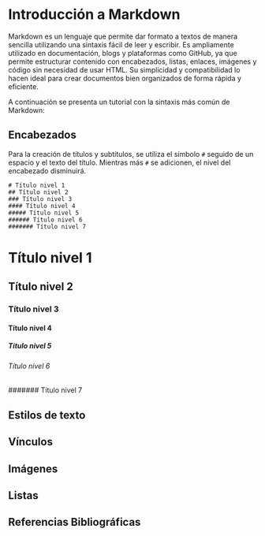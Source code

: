 # Introducción a Markdown
Markdown es un lenguaje que permite dar formato a textos de manera sencilla utilizando una sintaxis fácil de leer y escribir. Es ampliamente utilizado en documentación, blogs y plataformas como GitHub, ya que permite estructurar contenido con encabezados, listas, enlaces, imágenes y código sin necesidad de usar HTML. Su simplicidad y compatibilidad lo hacen ideal para crear documentos bien organizados de forma rápida y eficiente.

A continuación se presenta un tutorial con la sintaxis más común de Markdown:

## Encabezados
Para la creación de títulos y subtítulos, se utiliza el símbolo `#` seguido de un espacio y el texto del título. Mientras más `#` se adicionen, el nivel del encabezado disminuirá.

```
# Título nivel 1  
## Título nivel 2
### Título nivel 3
#### Título nivel 4  
##### Título nivel 5
###### Título nivel 6
####### Título nivel 7 
```
# Título nivel 1  
## Título nivel 2
### Título nivel 3
#### Título nivel 4  
##### Título nivel 5
###### Título nivel 6
####### Título nivel 7 

## Estilos de texto

## Vínculos

## Imágenes

## Listas

## Referencias Bibliográficas
